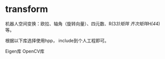 # transform

机器人空间变换：欧拉、轴角（旋转向量）、四元数、R(3*3)矩阵
齐次矩阵H(4*4) 等。

根据以下库选择使用hpp， include到个人工程即可。

Eigen库
OpenCV库


